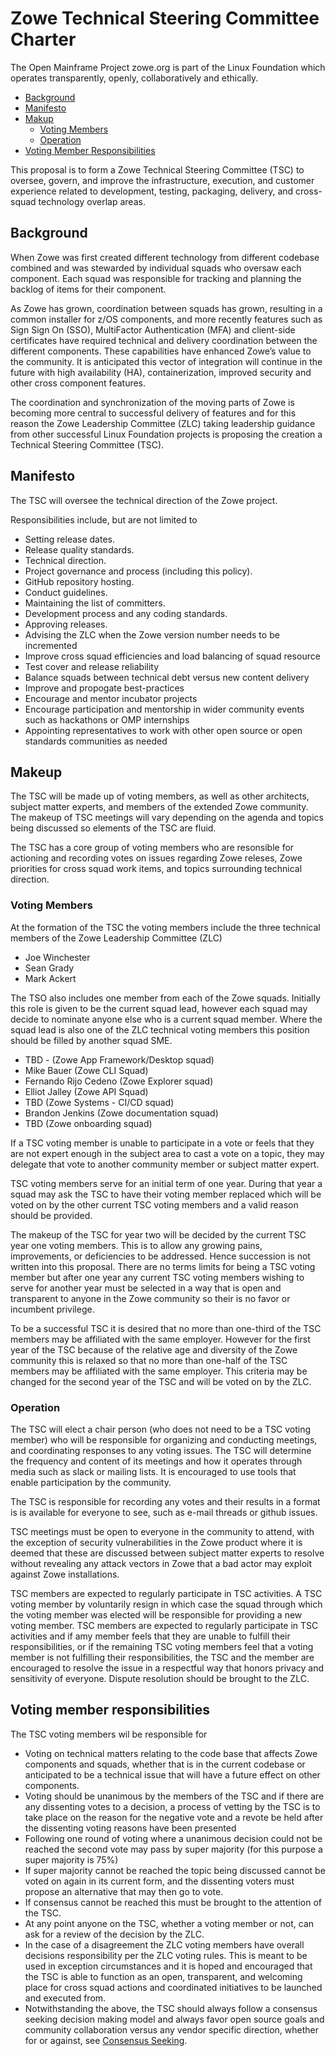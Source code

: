 # Zowe Technical Steering Committee Charter

The Open Mainframe Project zowe.org is part of the Linux Foundation which operates transparently, openly, collaboratively and ethically.  

- [Background](#backgroud)
- [Manifesto](#manifesto)
- [Makup](#makeup)
  - [Voting Members](#voting-members)
  - [Operation](#operation)
- [Voting Member Responsibilities](#voting-member-responsibilities)

This proposal is to form a Zowe Technical Steering Committee (TSC) to oversee, govern, and improve the infrastructure, execution, and customer experience related to development, testing, packaging, delivery, and cross-squad technology overlap areas.  

## Background

When Zowe was first created different technology from different codebase combined and was stewarded by individual squads who oversaw each component.  Each squad was responsible for tracking and planning the backlog of items for their component.

As Zowe has grown, coordination between squads has grown, resulting in a common installer for z/OS components, and more recently features such as Sign Sign On (SSO), MultiFactor Authentication (MFA) and client-side certificates have required technical and delivery coordination between the different components. These capabilities have enhanced Zowe’s value to the community.  It is anticipated this vector of integration will continue in the future with high availability (HA), containerization, improved security and other cross component features.  

The coordination and synchronization of the moving parts of Zowe is becoming more central to successful delivery of features and for this reason the Zowe Leadership Committee (ZLC) taking leadership guidance from other successful Linux Foundation projects is proposing the creation a Technical Steering Committee (TSC).

## Manifesto

The TSC will oversee the technical direction of the Zowe project.

Responsibilities include, but are not limited to

- Setting release dates.
- Release quality standards.
- Technical direction.
- Project governance and process (including this policy).
- GitHub repository hosting.
- Conduct guidelines.
- Maintaining the list of committers.
- Development process and any coding standards.
- Approving releases.
- Advising the ZLC when the Zowe version number needs to be incremented
- Improve cross squad efficiencies and load balancing of squad resource
- Test cover and release reliability
- Balance squads between technical debt versus new content delivery
- Improve and propogate best-practices
- Encourage and mentor incubator projects
- Encourage participation and mentorship in wider community events such as hackathons or OMP internships
- Appointing representatives to work with other open source or open standards communities as needed

## Makeup

The TSC will be made up of voting members, as well as other architects, subject matter experts, and members of the extended Zowe community.  The makeup of TSC meetings will vary depending on the agenda and topics being discussed so elements of the TSC are fluid.  

The TSC has a core group of voting members who are resonsible for actioning and recording votes on issues regarding Zowe releses, Zowe priorities for cross squad work items, and topics surrounding technical direction.  

### Voting Members

At the formation of the TSC the voting members include the three technical members of the Zowe Leadership Committee (ZLC)
- Joe Winchester
- Sean Grady
- Mark Ackert

The TSO also includes one member from each of the Zowe squads.  Initially this role is given to be the current squad lead, however each squad may decide to nominate anyone else who is a current squad member.  Where the squad lead is also one of the ZLC technical voting members this position should be filled by another squad SME.
- TBD - (Zowe App Framework/Desktop squad)
- Mike Bauer (Zowe CLI Squad)
- Fernando Rijo Cedeno (Zowe Explorer squad)
- Elliot Jalley (Zowe API Squad)
- TBD (Zowe Systems - CI/CD squad)
- Brandon Jenkins (Zowe documentation squad)
- TBD (Zowe onboarding squad)

If a TSC voting member is unable to participate in a vote or feels that they are not expert enough in the subject area to cast a vote on a topic, they may delegate that vote to another community member or subject matter expert.

TSC voting members serve for an initial term of one year.  During that year a squad may ask the TSC to have their voting member replaced which will be voted on by the other current TSC voting members and a valid reason should be provided.

The makeup of the TSC for year two will be decided by the current TSC year one voting members.  This is to allow any growing pains, improvements, or deficiencies to be addressed.  Hence succession is not written into this proposal.  There are no terms limits for being a TSC voting member but after one year any current TSC voting members wishing to serve for another year must be selected in a way that is open and transparent to anyone in the Zowe community so their is no favor or incumbent privilege.   

To be a successful TSC it is desired that no more than one-third of the TSC members may be affiliated with the same employer.  However for the first year of the TSC because of the relative age and diversity of the Zowe community this is relaxed so that no more than one-half of the TSC members may be affiliated with the same employer.  This criteria may be changed for the second year of the TSC and will be voted on by the ZLC.  

### Operation

The TSC will elect a chair person (who does not need to be a TSC voting member) who will be responsible for organizing and conducting meetings, and coordinating responses to any voting issues.  The TSC will determine the frequency and content of its meetings and how it operates through media such as slack or mailing lists.  It is encouraged to use tools that enable participation by the community.

The TSC is responsible for recording any votes and their results in a format is is available for everyone to see, such as e-mail threads or github issues.  

TSC meetings must be open to everyone in the community to attend, with the exception of security vulnerabilities in the Zowe product where it is deemed that these are discussed between subject matter experts to resolve without revealing any attack vectors in Zowe that a bad actor may exploit against Zowe installations. 

TSC members are expected to regularly participate in TSC activities.  A TSC voting member by voluntarily resign in which case the squad through which the voting member was elected will be responsible for providing a new voting member.  TSC members are expected to regularly participate in TSC activities and if amy member feels that they are unable to fulfill their responsibilities, or if the remaining TSC voting members feel that a voting member is not fulfilling their responsibilities, the TSC and the member are encouraged to resolve the issue in a respectful way that honors privacy and sensitivity of everyone.  Dispute resolution should be brought to the ZLC.  

## Voting member responsibilities

The TSC voting members wil be responsible for 

- Voting on technical matters relating to the code base that affects Zowe components and squads, whether that is in the current codebase or anticipated to be a technical issue that will have a future effect on other components.
- Voting should be unanimous by the members of the TSC and if there are any dissenting votes to a decision, a process of vetting by the TSC is to take place on the reason for the negative vote and a revote be held after the dissenting voting reasons have been presented
- Following one round of voting where a unanimous decision could not be reached the second vote may pass by super majority (for this purpose a super majority is 75%) 
- If super majority cannot be reached the topic being discussed cannot be voted on again in its current form, and the dissenting voters must propose an alternative that may then go to vote.
- If consensus cannot be reached this must be brought to the attention of the TSC.
- At any point anyone on the TSC, whether a voting member or not, can ask for a review of the decision by the ZLC.
- In the case of a disagreement the ZLC voting members have overall decisions responsibility per the ZLC voting rules.  This is meant to be used in exception circumstances and it is hoped and encouraged that the TSC is able to function as an open, transparent, and welcoming place for cross squad actions and coordinated initiatives to be launched and executed from.  
- Notwithstanding the above, the TSC should always follow a consensus seeking decision making model and always favor open source goals and community collaboration versus any vendor specific direction, whether for or against, see [Consensus Seeking](http://en.wikipedia.org/wiki/Consensus-seeking_decision-making).
